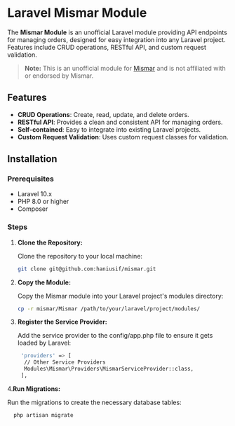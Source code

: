 # Laravel Mismar Module

The **Mismar Module** is an unofficial Laravel module providing API endpoints for managing orders, designed for easy integration into any Laravel project. Features include CRUD operations, RESTful API, and custom request validation.

> **Note:** This is an unofficial module for [Mismar](https://mismarapp.com/) and is not affiliated with or endorsed by Mismar.

## Features

- **CRUD Operations**: Create, read, update, and delete orders.
- **RESTful API**: Provides a clean and consistent API for managing orders.
- **Self-contained**: Easy to integrate into existing Laravel projects.
- **Custom Request Validation**: Uses custom request classes for validation.

## Installation

### Prerequisites

- Laravel 10.x
- PHP 8.0 or higher
- Composer

### Steps

1. **Clone the Repository:**

   Clone the repository to your local machine:

   ```bash
   git clone git@github.com:haniusif/mismar.git


2. **Copy the Module:**

    Copy the Mismar module into your Laravel project's modules directory:

    ```bash
    cp -r mismar/Mismar /path/to/your/laravel/project/modules/

3. **Register the Service Provider:**

     Add the service provider to the config/app.php file to ensure it gets loaded by Laravel:

    
     ```bash
      'providers' => [
       // Other Service Providers
       Modules\Mismar\Providers\MismarServiceProvider::class,
      ],


4.**Run Migrations:**

Run the migrations to create the necessary database tables:
 
      php artisan migrate
